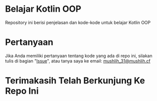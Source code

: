 # Belajar Kotlin OOP
Repository ini berisi penjelasan dan kode-kode untuk belajar Kotlin OOP
# Pertanyaan
Jika Anda memiliki pertanyaan tentang kode yang ada di repo ini, silakan tulis di bagian "[Issue](https://github.com/mushlih-almubarak/belajar-kotlin-oop/issues)", atau tanya saya ke email: mushlih_31@mushlih.cf
# Terimakasih Telah Berkunjung Ke Repo Ini
